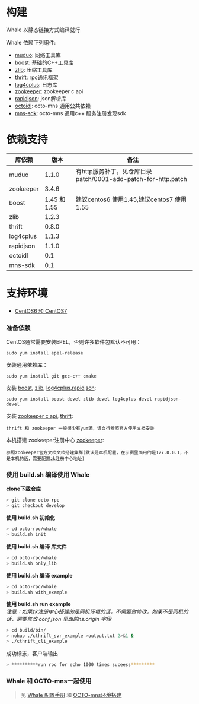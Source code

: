 # 构建

Whale 以静态链接方式编译就行

Whale 依赖下列组件:

* [muduo](https://github.com/chenshuo/muduo): 网络工具库
* [boost](https://github.com/boostorg/boost): 基础的C++工具库
* [zlib](https://github.com/madler/zlib): 压缩工具库
* [thrift](https://github.com/apache/thrift): rpc通讯框架
* [log4cplus](https://github.com/log4cplus/log4cplus): 日志库
* [zookeeper](https://github.com/apache/zookeeper): zookeeper c api
* [rapidjson](https://github.com/Tencent/rapidjson): json解析库
* [octoidl](): octo-mns 通用公共依赖
* [mns-sdk](): octo-mns 通用c++ 服务注册发现sdk


# 依赖支持

| 库依赖 | 版本 | 备注 |
| ------ | ------ | ------ |
| muduo | 1.1.0 | 有http服务补丁，见仓库目录 patch/0001-add-patch-for-http.patch |
| zookeeper | 3.4.6 |  |
| boost | 1.45 和 1.55 | 建议centos6 使用1.45,建议centos7 使用1.55  |
| zlib | 1.2.3 |  |
| thrift | 0.8.0 |  |
| log4cplus | 1.1.3 |  |
| rapidjson | 1.1.0 |  |
| octoidl | 0.1 |  |
| mns-sdk | 0.1 |  |


# 支持环境

* [CentOS6 和 CentOS7](https://www.centos.org/)

### 准备依赖


CentOS通常需要安装EPEL，否则许多软件包默认不可用：  
```
sudo yum install epel-release
```

安装通用依赖库：  
```
sudo yum install git gcc-c++ cmake
```

安装 [boost](https://github.com/boostorg/boost), [zlib](https://github.com/madler/zlib), [log4cplus](https://github.com/log4cplus/log4cplus),[rapidjson](https://github.com/Tencent/rapidjson):
```shell
sudo yum install boost-devel zlib-devel log4cplus-devel rapidjson-devel
```

安装 [zookeeper c api](https://github.com/apache/zookeeper), [thrift](https://github.com/apache/thrift):  
```
thrift 和 zookeeper 一般很少有yum源，请自行参照官方使用文档安装
```

本机搭建 zookeeper注册中心 [zookeeper](https://github.com/apache/zookeeper):  
```
参照zookeeper官方文档文档搭建集群(默认是本机配置，在示例里面用的是127.0.0.1，不是本机的话，需要配置zk注册中心地址)
```


### 使用 build.sh 编译使用 Whale 
**clone下载仓库** 
 
```bash   
> git clone octo-rpc      
> git checkout develop  
```

**使用 build.sh 初始化**

```bash   
> cd octo-rpc/whale       
> build.sh init 
```
 

**使用 build.sh 编译 库文件**

```bash 
> cd octo-rpc/whale    
> build.sh only_lib 
```

**使用 build.sh 编译 example**   

```bash  
> cd octo-rpc/whale     
> build.sh with_example    
```

**使用 build.sh run example**   
*注意：如果zk注册中心搭建的是同机环境的话，不需要做修改，如果不是同机的话，需要修改 conf.json 里面的ns:origin 字段*

```bash 
> cd build/bin/  
> nohup ./cthrift_svr_example >output.txt 2>&1 &  
> ./cthrift_cli_example     
```
 
成功标志，客户端输出  

```bash 
> **********run rpc for echo 1000 times suceess*********
```


### Whale 和 OCTO-mns一起使用
> 见 [Whale 配置手册](Whale-config.md) 和 [OCTO-mns环境搭建](https://github.com/Meituan-Dianping/octo-ns)





